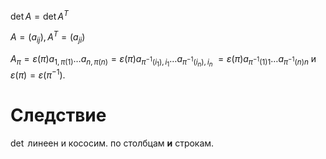 $\det A =\det A^{T}$

$A=(a_{ij}), A^{T}=(a_{ji})$

$A_{\pi}=\varepsilon(\pi)a_{1,\pi(1)}\dots a_{n,\pi(n)}=\varepsilon(\pi )a_{\pi ^{-1}(i_{1}), i_{1}}\dots a_{\pi ^{-1}(i_{n}),i_{n}}$ $=\varepsilon(\pi)a_{\pi ^{-1}(1)1}\dots a_{\pi ^{-1}(n)n}$ и $\varepsilon(\pi)=\varepsilon(\pi ^{-1})$.

# Следствие

$\det$ линеен и кососим. по столбцам **и** строкам.